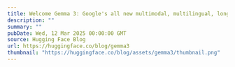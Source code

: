 ```yaml
---
title: Welcome Gemma 3: Google's all new multimodal, multilingual, long context open LLM
description: ""
summary: ""
pubDate: Wed, 12 Mar 2025 00:00:00 GMT
source: Hugging Face Blog
url: https://huggingface.co/blog/gemma3
thumbnail: "https://huggingface.co/blog/assets/gemma3/thumbnail.png"
---
```


